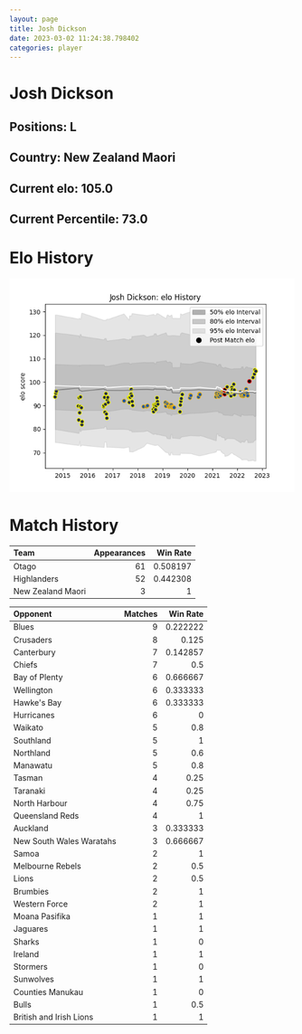 ```yaml
---  
layout: page  
title: Josh Dickson  
date: 2023-03-02 11:24:38.798402  
categories: player  
---
```

# Josh Dickson

## Positions: L

## Country: New Zealand Maori

## Current elo: 105.0

## Current Percentile: 73.0

# Elo History


![elo history](history_JoshDickson.png)
# Match History


| Team              |   Appearances |   Win Rate |
|:------------------|--------------:|-----------:|
| Otago             |            61 |   0.508197 |
| Highlanders       |            52 |   0.442308 |
| New Zealand Maori |             3 |   1        |

| Opponent                 |   Matches |   Win Rate |
|:-------------------------|----------:|-----------:|
| Blues                    |         9 |   0.222222 |
| Crusaders                |         8 |   0.125    |
| Canterbury               |         7 |   0.142857 |
| Chiefs                   |         7 |   0.5      |
| Bay of Plenty            |         6 |   0.666667 |
| Wellington               |         6 |   0.333333 |
| Hawke's Bay              |         6 |   0.333333 |
| Hurricanes               |         6 |   0        |
| Waikato                  |         5 |   0.8      |
| Southland                |         5 |   1        |
| Northland                |         5 |   0.6      |
| Manawatu                 |         5 |   0.8      |
| Tasman                   |         4 |   0.25     |
| Taranaki                 |         4 |   0.25     |
| North Harbour            |         4 |   0.75     |
| Queensland Reds          |         4 |   1        |
| Auckland                 |         3 |   0.333333 |
| New South Wales Waratahs |         3 |   0.666667 |
| Samoa                    |         2 |   1        |
| Melbourne Rebels         |         2 |   0.5      |
| Lions                    |         2 |   0.5      |
| Brumbies                 |         2 |   1        |
| Western Force            |         2 |   1        |
| Moana Pasifika           |         1 |   1        |
| Jaguares                 |         1 |   1        |
| Sharks                   |         1 |   0        |
| Ireland                  |         1 |   1        |
| Stormers                 |         1 |   0        |
| Sunwolves                |         1 |   1        |
| Counties Manukau         |         1 |   0        |
| Bulls                    |         1 |   0.5      |
| British and Irish Lions  |         1 |   1        |